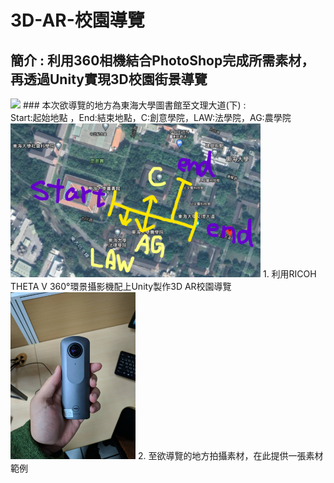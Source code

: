 # 3D-AR-校園導覽
## 簡介 : 利用360相機結合PhotoShop完成所需素材，再透過Unity實現3D校園街景導覽
<img src="readme圖庫/示意 (1)-min.gif" width="400"/>
### 本次欲導覽的地方為東海大學圖書館至文理大道(下) :
<br> Start:起始地點 ，End:結束地點，C:創意學院，LAW:法學院，AG:農學院 <br>
<img src="readme圖庫/螢幕擷取畫面 2020-10-06 165119.png" width="400"/> 
1. 利用RICOH THETA V 360°環景攝影機配上Unity製作3D AR校園導覽<br>
<img src="readme圖庫/360相機.jpg" width="200"/>
2. 至欲導覽的地方拍攝素材，在此提供一張素材範例
